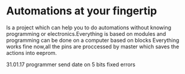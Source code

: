 # Automations at your fingertip
Is a project which can help you to do automations without knowing programming or electronics.Everything is based on modules and programming can be done on a computer based on blocks 
Everything works fine now,all the pins are proccessed by master which saves the actions into eeprom.

31.01.17
programmer send date on 5 bits
fixed errors
